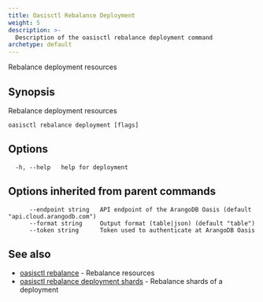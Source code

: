 ```yaml
---
title: Oasisctl Rebalance Deployment
weight: 5
description: >-
  Description of the oasisctl rebalance deployment command
archetype: default
---
```

Rebalance deployment resources

## Synopsis

Rebalance deployment resources

```
oasisctl rebalance deployment [flags]
```

## Options

```
  -h, --help   help for deployment
```

## Options inherited from parent commands

```
      --endpoint string   API endpoint of the ArangoDB Oasis (default "api.cloud.arangodb.com")
      --format string     Output format (table|json) (default "table")
      --token string      Token used to authenticate at ArangoDB Oasis
```

## See also

* [oasisctl rebalance](_index.md)	 - Rebalance resources
* [oasisctl rebalance deployment shards](rebalance-deployment-shards.md)	 - Rebalance shards of a deployment

